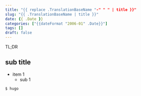 ```yaml
---
title: "{{ replace .TranslationBaseName "-" " " | title }}"
slug: "{{ .TranslationBaseName | title }}"
date: {{ .Date }}
categories: ["{{dateFormat "2006-01" .Date}}"]
tags: []
draft: false
---
```


TL;DR

<!--more-->

## sub title

- item 1
    - sub 1
    

```bash
$ hugo
```
